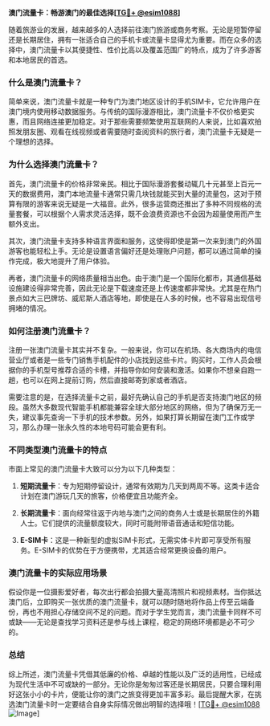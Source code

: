 **澳门流量卡：畅游澳门的最佳选择[[TG💪+ @esim1088](https://t.me/s/esim1088)]**

随着旅游业的发展，越来越多的人选择前往澳门旅游或商务考察。无论是短暂停留还是长期居住，拥有一张适合自己的手机卡或流量卡显得尤为重要。而在众多的选择中，澳门流量卡以其便捷性、性价比高以及覆盖范围广的特点，成为了许多游客和本地居民的首选。

### **什么是澳门流量卡？**

简单来说，澳门流量卡就是一种专门为澳门地区设计的手机SIM卡，它允许用户在澳门境内使用移动数据服务。与传统的国际漫游相比，澳门流量卡不仅价格更实惠，而且网络连接更加稳定。对于那些需要频繁使用互联网的人来说，比如喜欢拍照发朋友圈、观看在线视频或者需要随时查阅资料的旅行者，澳门流量卡无疑是一个理想的选择。

### **为什么选择澳门流量卡？**

首先，澳门流量卡的价格非常亲民。相比于国际漫游套餐动辄几十元甚至上百元一天的数据费用，澳门本地流量卡通常只需几块钱就能买到大量的流量包，这对于预算有限的游客来说无疑是一大福音。此外，很多运营商还推出了多种不同规格的流量套餐，可以根据个人需求灵活选择，既不会浪费资源也不会因为超量使用而产生额外支出。

其次，澳门流量卡支持多种语言界面和服务，这使得即使是第一次来到澳门的外国游客也能轻松上手。无论是设置语言偏好还是处理账户问题，都可以通过简单的操作完成，极大地提升了用户体验。

再者，澳门流量卡的网络质量相当出色。由于澳门是一个国际化都市，其通信基础设施建设得非常完善，因此无论是下载速度还是上传速度都非常快。尤其是在热门景点如大三巴牌坊、威尼斯人酒店等地，即使是在人多的时候，也不容易出现信号拥堵的情况。

### **如何注册澳门流量卡？**

注册一张澳门流量卡其实并不复杂。一般来说，你可以在机场、各大商场内的电信营业厅或者是一些专门销售手机配件的小店找到这些卡片。购买时，工作人员会根据你的手机型号推荐合适的卡槽，并指导你如何安装和激活。如果你不想亲自跑一趟，也可以在网上提前订购，然后直接邮寄到家或者酒店。

需要注意的是，在选择流量卡之前，最好先确认自己的手机是否支持澳门地区的频段。虽然大多数现代智能手机都能兼容全球大部分地区的网络，但为了确保万无一失，建议事先查询一下手机的技术参数。另外，如果打算长期留在澳门工作或学习，那么办理一张永久性的本地号码可能会更有利。

### **不同类型澳门流量卡的特点**

市面上常见的澳门流量卡大致可以分为以下几种类型：

1. **短期流量卡**：专为短期停留设计，通常有效期为几天到两周不等。这类卡适合计划在澳门游玩几天的旅客，价格便宜且功能齐全。
   
2. **长期流量卡**：面向经常往返于内地与澳门之间的商务人士或是长期居住的外籍人士。它们提供的流量额度较大，同时可能附带语音通话和短信功能。
   
3. **E-SIM卡**：这是一种新型的虚拟SIM卡形式，无需实体卡片即可享受所有服务。E-SIM卡的优势在于方便携带，尤其适合经常更换设备的用户。

### **澳门流量卡的实际应用场景**

假设你是一位摄影爱好者，每次出行都会拍摄大量高清照片和视频素材。当你抵达澳门后，立即购买一张优质的澳门流量卡，就可以随时随地将作品上传至云端备份，再也不用担心存储空间不足的问题。而对于学生党而言，澳门流量卡同样不可或缺——无论是查找学习资料还是参与线上课程，稳定的网络环境都是必不可少的。

### **总结**

综上所述，澳门流量卡凭借其低廉的价格、卓越的性能以及广泛的适用性，已经成为现代生活中不可或缺的一部分。无论你是匆匆过客还是长期居民，只要合理利用好这张小小的卡片，便能让你的澳门之旅变得更加丰富多彩。最后提醒大家，在挑选澳门流量卡时一定要结合自身实际情况做出明智的选择哦！[[TG💪+ @esim1088](https://t.me/s/esim1088) ![Image](https://i.postimg.cc/4NQfJmqS/Snipaste-2025-05-13-00-14-12.png)]